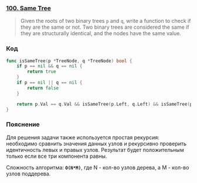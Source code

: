 ### [100. Same Tree](https://leetcode.com/problems/same-tree/)

> Given the roots of two binary trees `p` and `q`, write a function to check if they are the same or not. Two binary trees are considered the same if they are structurally identical, and the nodes have the same value.

### Код
```go
func isSameTree(p *TreeNode, q *TreeNode) bool {
	if p == nil && q == nil {
		return true
	}
	if p == nil || q == nil {
		return false
	}

	return p.Val == q.Val && isSameTree(p.Left, q.Left) && isSameTree(p.Right, q.Right)
}
```

### Пояснение
 Для решения задачи также используется простая рекурсия: необходимо сравнить значения данных узлов и  рекурсивно проверить идентичность левых и правых узлов. Результат будет положительным только если все три компонента равны.

Сложность алгоритма: **`O(N*M)`**, где N - кол-во узлов дерева, а M - кол-во узлов поддерева.
